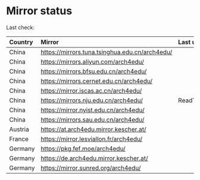<script src="./time.js"></script>
# Mirror status
Last check: <script type="text/javascript">localize(1711145804.834803);</script>

|Country|Mirror|Last update|
|:------|:-----|:----------|
|China|https://mirrors.tuna.tsinghua.edu.cn/arch4edu/|<script type="text/javascript">localize(1711132119);</script>|
|China|https://mirrors.aliyun.com/arch4edu/|<script type="text/javascript">localize(1711132119);</script>|
|China|https://mirrors.bfsu.edu.cn/arch4edu/|<script type="text/javascript">localize(1711089056);</script>|
|China|https://mirrors.cernet.edu.cn/arch4edu/|<script type="text/javascript">localize(1711132119);</script>|
|China|https://mirror.iscas.ac.cn/arch4edu/|<script type="text/javascript">localize(1711132119);</script>|
|China|https://mirrors.nju.edu.cn/arch4edu/|ReadTimeout|
|China|https://mirror.nyist.edu.cn/arch4edu/|<script type="text/javascript">localize(1711132148);</script>|
|China|https://mirrors.sau.edu.cn/arch4edu/|<script type="text/javascript">localize(1711132148);</script>|
|Austria|https://at.arch4edu.mirror.kescher.at/|<script type="text/javascript">localize(1711132148);</script>|
|France|https://mirror.lesviallon.fr/arch4edu/|<script type="text/javascript">localize(1711132119);</script>|
|Germany|https://pkg.fef.moe/arch4edu/|<script type="text/javascript">localize(1711132148);</script>|
|Germany|https://de.arch4edu.mirror.kescher.at/|<script type="text/javascript">localize(1711132148);</script>|
|Germany|https://mirror.sunred.org/arch4edu/|<script type="text/javascript">localize(1711132148);</script>|

<script src="./tablefilter/tablefilter.js"></script>
<script src="./table.js"></script>